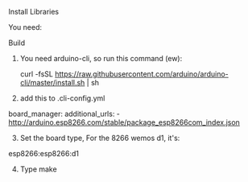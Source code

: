
Install Libraries

You need:


Build


1. You need arduino-cli, so run this command (ew):

   curl -fsSL https://raw.githubusercontent.com/arduino/arduino-cli/master/install.sh | sh

2. add this to .cli-config.yml

  board_manager:
    additional_urls:
      - http://arduino.esp8266.com/stable/package_esp8266com_index.json

3. Set the board type, For the 8266 wemos d1, it's:
    
esp8266:esp8266:d1

4. Type make

